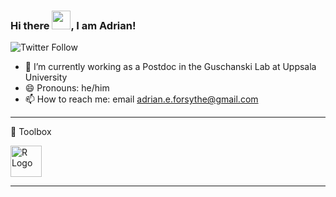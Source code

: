 ### Hi there <img src="https://raw.githubusercontent.com/MartinHeinz/MartinHeinz/master/wave.gif" width="30px">, I am Adrian!
![Twitter Follow](https://img.shields.io/twitter/follow/adrian_forsythe?style=social)

- 🔭 I’m currently working as a Postdoc in the Guschanski Lab at Uppsala University
- 😄 Pronouns: he/him
- 📫 How to reach me: email adrian.e.forsythe@gmail.com

---

🧰 Toolbox

<img src="[https://cdn.worldvectorlogo.com/logos/javascript.svg](https://github.com/devicons/devicon/blob/master/icons/r/r-original.svg)" alt="R Logo" width="50" height="50"/>

---
